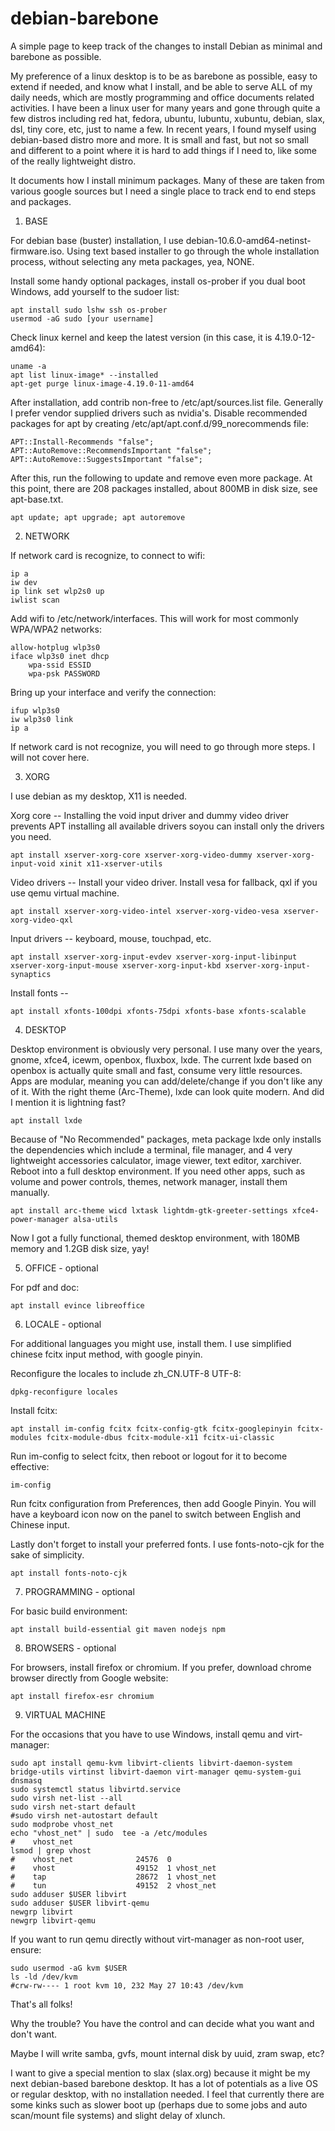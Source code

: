 # debian-barebone

A simple page to keep track of the changes to install Debian as minimal and barebone as possible.

My preference of a linux desktop is to be as barebone as possible, easy to extend if needed, and know what I install, and be able to serve ALL of my daily needs, which are mostly programming and office documents related activities. I have been a linux user for many years and gone through quite a few distros including red hat, fedora, ubuntu, lubuntu, xubuntu, debian, slax, dsl, tiny core, etc, just to name a few. In recent years, I found myself using debian-based distro more and more. It is small and fast, but not so small and different to a point where it is hard to add things if I need to, like some of the really lightweight distro.

It documents how I install minimum packages. Many of these are taken from various google sources but I need a single place to track end to end steps and packages.

1) BASE

For debian base (buster) installation, I use debian-10.6.0-amd64-netinst-firmware.iso. Using text based installer to go through the whole installation process, without selecting any meta packages, yea, NONE. 

Install some handy optional packages, install os-prober if you dual boot Windows, add yourself to the sudoer list:
 
    apt install sudo lshw ssh os-prober
    usermod -aG sudo [your username]
 
Check linux kernel and keep the latest version (in this case, it is 4.19.0-12-amd64):

    uname -a
    apt list linux-image* --installed
    apt-get purge linux-image-4.19.0-11-amd64

After installation, add contrib non-free to /etc/apt/sources.list file. Generally I prefer vendor supplied drivers such as nvidia's. Disable recommended packages for apt by creating /etc/apt/apt.conf.d/99_norecommends file:

    APT::Install-Recommends "false";
    APT::AutoRemove::RecommendsImportant "false";
    APT::AutoRemove::SuggestsImportant "false";

After this, run the following to update and remove even more package. At this point, there are 208 packages installed, about 800MB in disk size, see apt-base.txt.

    apt update; apt upgrade; apt autoremove
 
2) NETWORK

If network card is recognize, to connect to wifi:

    ip a
    iw dev
    ip link set wlp2s0 up
    iwlist scan

Add wifi to /etc/network/interfaces. This will work for most commonly WPA/WPA2 networks:

    allow-hotplug wlp3s0
    iface wlp3s0 inet dhcp
        wpa-ssid ESSID
        wpa-psk PASSWORD

Bring up your interface and verify the connection:

    ifup wlp3s0
    iw wlp3s0 link
    ip a

If network card is not recognize, you will need to go through more steps. I will not cover here.

3) XORG

I use debian as my desktop, X11 is needed. 

Xorg core -- Installing the void input driver and dummy video driver prevents APT installing all available drivers soyou can install only the drivers you need.

    apt install xserver-xorg-core xserver-xorg-video-dummy xserver-xorg-input-void xinit x11-xserver-utils

Video drivers -- Install your video driver. Install vesa for fallback, qxl if you use qemu virtual machine.

    apt install xserver-xorg-video-intel xserver-xorg-video-vesa xserver-xorg-video-qxl

Input drivers -- keyboard, mouse, touchpad, etc.

    apt install xserver-xorg-input-evdev xserver-xorg-input-libinput xserver-xorg-input-mouse xserver-xorg-input-kbd xserver-xorg-input-synaptics

Install fonts -- 

    apt install xfonts-100dpi xfonts-75dpi xfonts-base xfonts-scalable
    
4) DESKTOP

Desktop environment is obviously very personal. I use many over the years, gnome, xfce4, icewm, openbox, fluxbox, lxde. The current lxde based on openbox is actually quite small and fast, consume very little resources. Apps are modular, meaning you can add/delete/change if you don't like any of it. With the right theme (Arc-Theme), lxde can look quite modern. And did I mention it is lightning fast? 

    apt install lxde

Because of "No Recommended" packages, meta package lxde only installs the dependencies which include a terminal, file manager, and 4 very lightweight accessories calculator, image viewer, text editor, xarchiver. Reboot into a full desktop environment. If you need other apps, such as volume and power controls, themes, network manager, install them manually.

    apt install arc-theme wicd lxtask lightdm-gtk-greeter-settings xfce4-power-manager alsa-utils

Now I got a fully functional, themed desktop environment, with 180MB memory and 1.2GB disk size, yay!

5) OFFICE - optional

For pdf and doc:

    apt install evince libreoffice
 
6) LOCALE - optional

For additional languages you might use, install them. I use simplified chinese fcitx input method, with google pinyin. 

Reconfigure the locales to include zh_CN.UTF-8 UTF-8:

    dpkg-reconfigure locales

Install fcitx:

    apt install im-config fcitx fcitx-config-gtk fcitx-googlepinyin fcitx-modules fcitx-module-dbus fcitx-module-x11 fcitx-ui-classic

Run im-config to select fcitx, then reboot or logout for it to become effective: 

    im-config

Run fcitx configuration from Preferences, then add Google Pinyin. You will have a keyboard icon now on the panel to switch between English and Chinese input. 

Lastly don't forget to install your preferred fonts. I use fonts-noto-cjk for the sake of simplicity.

    apt install fonts-noto-cjk
    
7) PROGRAMMING - optional

For basic build environment:

    apt install build-essential git maven nodejs npm

8) BROWSERS - optional

For browsers, install firefox or chromium. If you prefer, download chrome browser directly from Google website:
    
    apt install firefox-esr chromium
    
9) VIRTUAL MACHINE

For the occasions that you have to use Windows, install qemu and virt-manager:

    sudo apt install qemu-kvm libvirt-clients libvirt-daemon-system bridge-utils virtinst libvirt-daemon virt-manager qemu-system-gui dnsmasq
    sudo systemctl status libvirtd.service
    sudo virsh net-list --all
    sudo virsh net-start default
    #sudo virsh net-autostart default
    sudo modprobe vhost_net
    echo "vhost_net" | sudo  tee -a /etc/modules
    #    vhost_net
    lsmod | grep vhost
    #    vhost_net              24576  0
    #    vhost                  49152  1 vhost_net
    #    tap                    28672  1 vhost_net
    #    tun                    49152  2 vhost_net
    sudo adduser $USER libvirt
    sudo adduser $USER libvirt-qemu
    newgrp libvirt
    newgrp libvirt-qemu

If you want to run qemu directly without virt-manager as non-root user, ensure: 

    sudo usermod -aG kvm $USER
    ls -ld /dev/kvm
    #crw-rw---- 1 root kvm 10, 232 May 27 10:43 /dev/kvm

That's all folks! 

Why the trouble? You have the control and can decide what you want and don't want.

Maybe I will write samba, gvfs, mount internal disk by uuid, zram swap, etc?

I want to give a special mention to slax (slax.org) because it might be my next debian-based barebone desktop. It has a lot of potentials as a live OS or regular desktop, with no installation needed. I feel that currently there are some kinks such as slower boot up (perhaps due to some jobs and auto scan/mount file systems) and slight delay of xlunch. 
